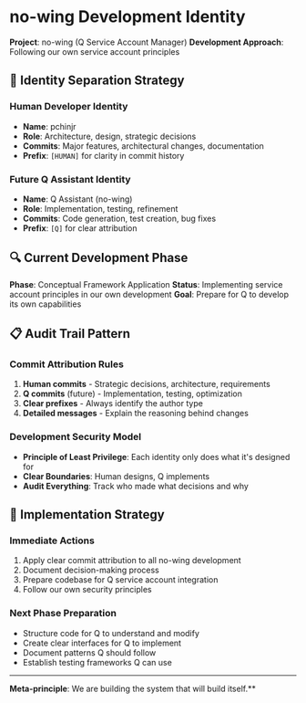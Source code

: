 # no-wing Development Identity

**Project**: no-wing (Q Service Account Manager)
**Development Approach**: Following our own service account principles

## 🎯 Identity Separation Strategy

### Human Developer Identity
- **Name**: pchinjr
- **Role**: Architecture, design, strategic decisions
- **Commits**: Major features, architectural changes, documentation
- **Prefix**: `[HUMAN]` for clarity in commit history

### Future Q Assistant Identity  
- **Name**: Q Assistant (no-wing)
- **Role**: Implementation, testing, refinement
- **Commits**: Code generation, test creation, bug fixes
- **Prefix**: `[Q]` for clear attribution

## 🔍 Current Development Phase

**Phase**: Conceptual Framework Application
**Status**: Implementing service account principles in our own development
**Goal**: Prepare for Q to develop its own capabilities

## 📋 Audit Trail Pattern

### Commit Attribution Rules
1. **Human commits** - Strategic decisions, architecture, requirements
2. **Q commits** (future) - Implementation, testing, optimization
3. **Clear prefixes** - Always identify the author type
4. **Detailed messages** - Explain the reasoning behind changes

### Development Security Model
- **Principle of Least Privilege**: Each identity only does what it's designed for
- **Clear Boundaries**: Human designs, Q implements
- **Audit Everything**: Track who made what decisions and why

## 🚀 Implementation Strategy

### Immediate Actions
1. Apply clear commit attribution to all no-wing development
2. Document decision-making process
3. Prepare codebase for Q service account integration
4. Follow our own security principles

### Next Phase Preparation
- Structure code for Q to understand and modify
- Create clear interfaces for Q to implement
- Document patterns Q should follow
- Establish testing frameworks Q can use

---

**Meta-principle**: We are building the system that will build itself.**
